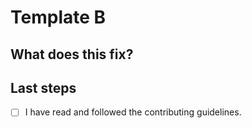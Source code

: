 # Template B

## What does this fix?

## Last steps

- [ ] I have read and followed the contributing guidelines.
